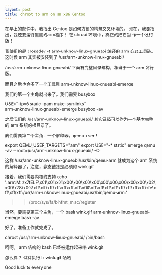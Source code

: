```yaml
---
layout: post
title: chroot to arm on an x86 Gentoo
---
```


在早上的邮件中，我指出 Gentoo 是如何方便的构筑交叉环境的。
现在，我要指出，我还要运行里面的arm程序！ 在 chroot 环境中，真正的把它当
作一个发行版！

我使用的是 crossdev -t arm-unknow-linux-gnueabi 编译的 arm 交叉工具链。
这时候 arm 其实被安装到了  /usr/arm-unknow-linux-gnueabi/

/usr/arm-unknow-linux-gnueabi/ 下面有完整目录结构，相当于一个 arm 发行版。

而且之后也会多了一个工具叫 arm-unknow-linux-gnueabi-emerge

我们的第一个主角就出来了。我们需要 busybox

USE="-ipv6 static -pam make-symlinks" \
        arm-unknow-linux-gnueabi-emerge busybox -av

之后我们的 /usr/arm-unknow-linux-gnueabi/ 其实已经可以作为一个基本完整的
arm 系统的根目录了。

我们需要第二个主角，一个解释器。qemu-user !

export QEMU_USER_TARGETS="arm"
export USE="-* static"
emerge qemu -av --root=/usr/arm-unknow-linux-gnueabi/ -O


这样 /usr/arm-unknow-linux-gnueabi/usr/bin/qemu-arm 就成为这个 arm 系统
的解释器了，注意，静态链接是必须的 wink.gif

接着，我们需要内核的支持
echo
':arm:M::\x7fELF\x01\x01\x01\x00\x00\x00\x00\x00\x00\x00\x00\x00\x02\x00\x28\x00:\xff\xff\xff\xff\xff\xff\xff\x00\xff\xff\xff\xff\xff\xff\xff\xff\xfe\xff\xff\xff:/usr/arm-unknow-linux-gnueabi/usr/bin/qemu-arm:'
> > /proc/sys/fs/binfmt_misc/register

当然，要需要第三个主角，一个 bash wink.gif
arm-unknow-linux-gnueabi-emerge bash -av



好了，准备工作就完成了。

chroot /usr/arm-unknow-linux-gnueabi/ /bin/bash

呵呵。 arm 结构的 bash 已经被运作起来咯 wink.gif

怎么样？
试试执行 ls wink.gif 哈哈

Good luck to every one 